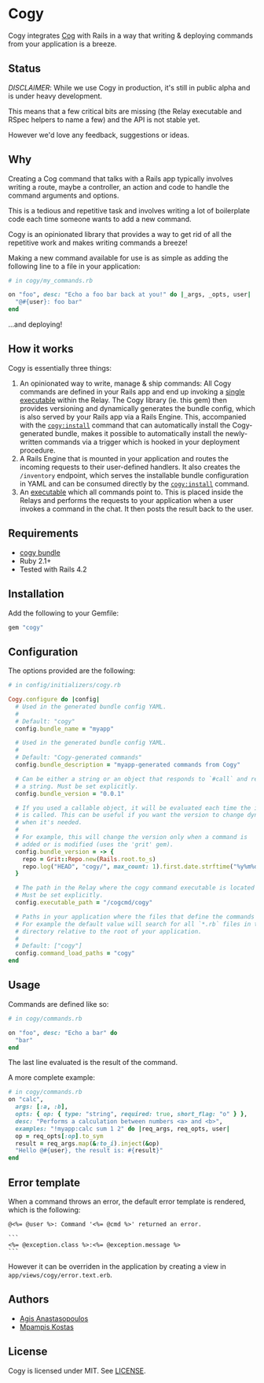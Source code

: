 # Cogy

Cogy integrates [Cog](https://operable.io/) with Rails
in a way that writing & deploying commands from your application is a breeze.

## Status

*DISCLAIMER*: While we use Cogy in production, it's still in public alpha and
is under heavy development.

This means that a few critical bits are missing (the Relay executable and
RSpec helpers to name a few) and the API is not stable yet.

However we'd love any feedback, suggestions or ideas.

## Why

Creating a Cog command that talks with a Rails app typically involves writing
a route, maybe a controller, an action and code to handle the command arguments
and options.

This is a tedious and repetitive task and involves writing a lot of boilerplate
code each time someone wants to add a new command.

Cogy is an opinionated library that provides a way to get rid of all the
repetitive work and makes writing commands a breeze!

Making a new command available for use is as simple as adding the following line
to a file in your application:

```ruby
# in cogy/my_commands.rb

on "foo", desc: "Echo a foo bar back at you!" do |_args, _opts, user|
  "@#{user}: foo bar"
end
```

...and deploying!

## How it works

Cogy is essentially three things:

1. An opinionated way to write, manage & ship commands: All Cogy commands are
   defined in your Rails app and end up invoking a [single executable](https://github.com/skroutz/cogy-bundle/blob/master/commands/cogy) within the
   Relay. The Cogy library (ie. this gem) then provides versioning and
   dynamically generates the bundle config, which is also served by your Rails
   app via a Rails Engine.
   This, accompanied with the [`cogy:install`](https://github.com/skroutz/cogy-bundle)
   command that can automatically install the Cogy-generated bundle, makes it
   possible to automatically install the newly-written commands via a trigger which is
   hooked in your deployment procedure.
2. A Rails Engine that is mounted in your application and routes the incoming
   requests to their user-defined handlers. It also creates the `/inventory`
   endpoint, which serves the installable bundle configuration in YAML and can be
   consumed directly by the [`cogy:install`](https://github.com/skroutz/cogy-bundle) command.
3. An [executable](https://github.com/skroutz/cogy-bundle/blob/master/commands/cogy) which all commands point to.
   This is placed inside the Relays and performs the requests to your application
   when a user invokes a command in the chat. It then posts the result back
   to the user.

## Requirements

* [cogy bundle](https://github.com/skroutz/cogy-bundle)
* Ruby 2.1+
* Tested with Rails 4.2

## Installation

Add the following to your Gemfile:

```ruby
gem "cogy"
```

## Configuration

The options provided are the following:

```ruby
# in config/initializers/cogy.rb

Cogy.configure do |config|
  # Used in the generated bundle config YAML.
  #
  # Default: "cogy"
  config.bundle_name = "myapp"

  # Used in the generated bundle config YAML.
  #
  # Default: "Cogy-generated commands"
  config.bundle_description = "myapp-generated commands from Cogy"

  # Can be either a string or an object that responds to `#call` and returns
  # a string. Must be set explicitly.
  config.bundle_version = "0.0.1"

  # If you used a callable object, it will be evaluated each time the inventory
  # is called. This can be useful if you want the version to change dynamically
  # when it's needed.
  #
  # For example, this will change the version only when a command is
  # added or is modified (uses the 'grit' gem).
  config.bundle_version = -> {
    repo = Grit::Repo.new(Rails.root.to_s)
    repo.log("HEAD", "cogy/", max_count: 1).first.date.strftime("%y%m%d.%H%M%S")
  }

  # The path in the Relay where the cogy command executable is located at.
  # Must be set explicitly.
  config.executable_path = "/cogcmd/cogy"

  # Paths in your application where the files that define the commands live in.
  # For example the default value will search for all `*.rb` files in the `cogy/`
  # directory relative to the root of your application.
  #
  # Default: ["cogy"]
  config.command_load_paths = "cogy"
end

```

## Usage

Commands are defined like so:

```ruby
# in cogy/commands.rb

on "foo", desc: "Echo a bar" do
  "bar"
end
```

The last line evaluated is the result of the command.

A more complete example:

```ruby
# in cogy/commands.rb
on "calc",
  args: [:a, :b],
  opts: { op: { type: "string", required: true, short_flag: "o" } },
  desc: "Performs a calculation between numbers <a> and <b>",
  examples: "!myapp:calc sum 1 2" do |req_args, req_opts, user|
  op = req_opts[:op].to_sym
  result = req_args.map(&:to_i).inject(&op)
  "Hello @#{user}, the result is: #{result}"
end
```

## Error template

When a command throws an error, the default error template is rendered, which
is the following:

    @<%= @user %>: Command '<%= @cmd %>' returned an error.

    ```
    <%= @exception.class %>:<%= @exception.message %>
    ```

However it can be overriden in the application by creating a view in
`app/views/cogy/error.text.erb`.

## Authors

* [Agis Anastasopoulos](https://github.com/agis-)
* [Mpampis Kostas](https://github.com/charkost)

## License

Cogy is licensed under MIT. See [LICENSE](LICENSE).

